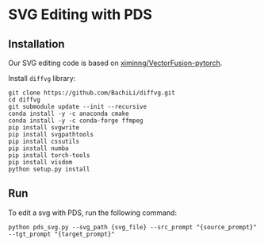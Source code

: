 # SVG Editing with PDS

## Installation
Our SVG editing code is based on [ximinng/VectorFusion-pytorch](https://github.com/ximinng/VectorFusion-pytorch/).


Install `diffvg` library:
```
git clone https://github.com/BachiLi/diffvg.git
cd diffvg
git submodule update --init --recursive
conda install -y -c anaconda cmake
conda install -y -c conda-forge ffmpeg
pip install svgwrite
pip install svgpathtools
pip install cssutils
pip install numba
pip install torch-tools
pip install visdom
python setup.py install
```

## Run
To edit a svg with PDS, run the following command:
```
python pds_svg.py --svg_path {svg_file} --src_prompt "{source_prompt}" --tgt_prompt "{target_prompt}"
```


